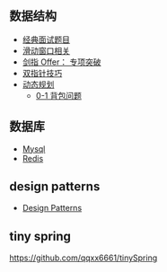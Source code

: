 ## 数据结构

- [经典面试题目](algorithm/doc/interview.md)
- [滑动窗口相关](algorithm/src/main/java/com/yanliang/algo/sliding_window)
- [剑指 Offer： 专项突破](algorithm/src/main/java/com/yanliang/algo/offer)
- [双指针技巧](algorithm/doc/double_point.md)
- [动态规划]()
	- [0-1 背包问题]()


## 数据库

- [Mysql](./database/mysql.md)
- [Redis](./database/redis.md)

## design patterns

- [Design Patterns](./design-patterns/design_patterns.md)


## tiny spring

https://github.com/qqxx6661/tinySpring

